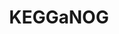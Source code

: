 ---
title: "KEGGaNOG"
excerpt: "<b>About:</b> Tool for generating KEGG heatmaps from eggNOG-mapper annotations<br/><b>Status:</b> Released<br/>![Pepy Total Downloads](https://img.shields.io/pepy/dt/kegganog?style=flat&logoColor=white&label=Downloads&color=blue) ![PyPI - Version](https://img.shields.io/pypi/v/kegganog?label=PyPI&color=green) ![GitHub Repo stars](https://img.shields.io/github/stars/iliapopov17/kegganog)<br/><img src='/images/tools/kegganog.png' width='500px'>"
collection: tools
external_url: https://github.com/iliapopov17/KEGGaNOG
---